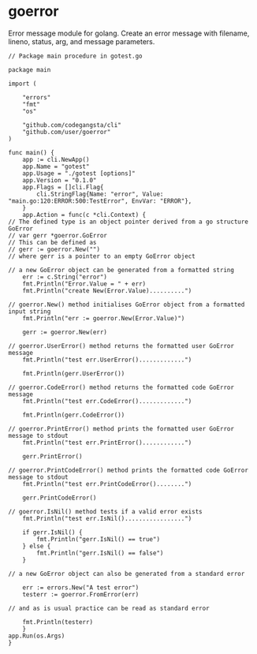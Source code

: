 # goerror
Error message module for golang. Create an error message with filename, lineno, status, arg, and message parameters.

    // Package main procedure in gotest.go

	package main

	import (

		"errors"
		"fmt"
		"os"

		"github.com/codegangsta/cli"
		"github.com/user/goerror"
	)

	func main() {
		app := cli.NewApp()
		app.Name = "gotest"
		app.Usage = "./gotest [options]"
		app.Version = "0.1.0"
		app.Flags = []cli.Flag{
			cli.StringFlag{Name: "error", Value: "main.go:120:ERROR:500:TestError", EnvVar: "ERROR"},
		}
		app.Action = func(c *cli.Context) {
    // The defined type is an object pointer derived from a go structure GoError
    // var gerr *goerror.GoError
    // This can be defined as
    // gerr := goerror.New("")
    // where gerr is a pointer to an empty GoError object
    
    // a new GoError object can be generated from a formatted string
		err := c.String("error")
		fmt.Println("Error.Value = " + err)
		fmt.Println("create New(Error.Value)..........")
    
    // goerror.New() method initialises GoError object from a formatted input string
		fmt.Println("err := goerror.New(Error.Value)")
    
		gerr := goerror.New(err)
    
    // goerror.UserError() method returns the formatted user GoError message
		fmt.Println("test err.UserError().............")
    
		fmt.Println(gerr.UserError())
    
    // goerror.CodeError() method returns the formatted code GoError message
		fmt.Println("test err.CodeError().............")
    
		fmt.Println(gerr.CodeError())
    
    // goerror.PrintError() method prints the formatted user GoError message to stdout
		fmt.Println("test err.PrintError()............")
    
		gerr.PrintError()
    
    // goerror.PrintCodeError() method prints the formatted code GoError message to stdout
		fmt.Println("test err.PrintCodeError()........")
    
		gerr.PrintCodeError()
    
    // goerror.IsNil() method tests if a valid error exists
		fmt.Println("test err.IsNil().................")
    
		if gerr.IsNil() {
			fmt.Println("gerr.IsNil() == true")
		} else {
			fmt.Println("gerr.IsNil() == false")
		}
    
    // a new GoError object can also be generated from a standard error
    
		err := errors.New("A test error")
		testerr := goerror.FromError(err)
    
    // and as is usual practice can be read as standard error
    
		fmt.Println(testerr)
		}
	app.Run(os.Args)
	}
